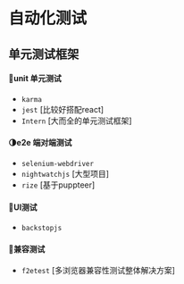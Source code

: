 # 自动化测试





## 单元测试框架

#### 🎰unit 单元测试
* `karma` 
* `jest` [比较好搭配react]
* `Intern` [大而全的单元测试框架]

#### 🌗e2e 端对端测试
* `selenium-webdriver`
* `nightwatchjs` [大型项目]
* `rize` [基于puppteer]

#### 🎨UI测试
* `backstopjs`

#### 📱兼容测试
* `f2etest` [多浏览器兼容性测试整体解决方案]
